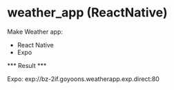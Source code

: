 # weather_app (ReactNative)
Make Weather app:
 - React Native
 - Expo

*** Result ***

Expo: exp://bz-2if.goyoons.weatherapp.exp.direct:80 
